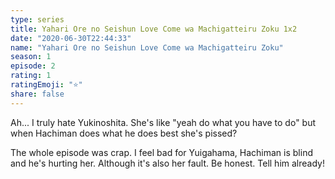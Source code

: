 ```yaml
---
type: series
title: Yahari Ore no Seishun Love Come wa Machigatteiru Zoku 1x2
date: "2020-06-30T22:44:33"
name: "Yahari Ore no Seishun Love Come wa Machigatteiru Zoku"
season: 1
episode: 2
rating: 1
ratingEmoji: "⭐️"
share: false
---
```


Ah... I truly hate Yukinoshita. She's like "yeah do what you have to do" but when Hachiman does what he does best she's pissed?

The whole episode was crap. I feel bad for Yuigahama, Hachiman is blind and he's hurting her. Although it's also her fault. Be honest. Tell him already!
